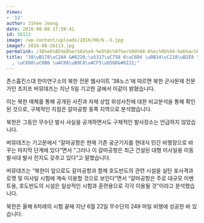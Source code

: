 ```yaml
---
Views:
- '12'
author: Jihee Jeong
date: 2016-08-08 17:58:41
id: 26113
image: /wp-content/uploads/2016/08/6.-5.jpg
imagef: 2016-08-26113.jpg
permalink: /38%eb%85%b8%ec%8a%a4-%e5%8c%97%ec%9d%98-6%ec%9b%94-%eb%ac%b4%ec%88%98%eb%8b%a8-%eb%b0%9c%ec%82%ac-%ec%9b%90%ec%82%b0-%ea%b0%88%eb%a7%88%ea%b3%b5%ed%95%ad/
title: "38\uB178\uC2A4 &#8220;\u5317\uC758 6\uC6D4 \uBB34\uC218\uB2E8 \uBC1C\uC0AC\
  , \uC6D0\uC0B0 \uAC08\uB9C8\uACF5\uD56D&#8221;"
---
```


존스홉킨스대 한미연구소의 북한 전문 웹사이트 &#8217;38노스&#8217;에 따르면 북한 군사문제 전문가인 조지프 버뮤데즈는 지난 5일 기고한 글에서 이같이 밝혔습니다.

이는 북한 매체를 통해 공개된 사진과 자체 상업 위성사진에 대한 비교분석을 통해 확인된 것으로, 구체적인 지점은 갈마공항 동쪽 지역으로 분석했습니다.

북한은 그동안 무수단 발사 사실을 공개하면서도 구체적인 발사장소는 언급하지 않았습니다.

버뮤데즈는 기고문에서 &#8220;갈마공항은 현재 기존 공군기지를 현대식 민간 비행장으로 바꾸는 마지막 단계에 있다&#8221;면서 &#8220;그러나 이 갈마공항은 최근 건설된 대형 미사일용 이동발사대 발사 진지도 갖추고 있다&#8221;고 말했습니다.

버뮤데즈는 &#8220;북한이 앞으로도 갈마공항과 함께 호도반도의 관련 시설을 실탄 포사격과 로켓 및 미사일 시험에 계속 이용할 것으로 보인다&#8221;면서 &#8220;갈마공항은 주로 대규모 이벤트용, 호도반도의 시설은 일상적인 시험과 훈련용으로 각각 이용될 것&#8221;이라고 분석했습니다.

북한은 올해 6차례의 시험 끝에 지난 6월 22일 무수단의 249 마일 비행에 성공한 바 있습니다.

&nbsp;